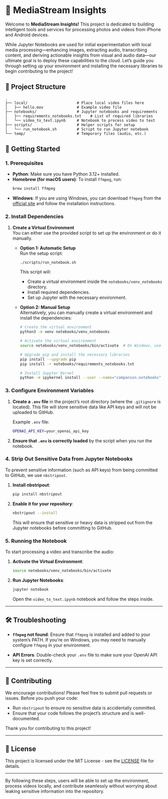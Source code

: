 
# 📱 MediaStream Insights

Welcome to **MediaStream Insights!** This project is dedicated to building intelligent tools and services for processing photos and videos from iPhone and Android devices.

While Jupyter Notebooks are used for initial experimentation with local media processing—enhancing images, extracting audio, transcribing content, and deriving actionable insights from visual and audio data—our ultimate goal is to deploy these capabilities to the cloud. Let’s guide you through setting up your environment and installing the necessary libraries to begin contributing to the project!

## 📝 Project Structure

```
.
├── local/                      # Place local video files here
│   ├── hello.mov               # Example video file
├── notebooks/                  # Jupyter notebooks and requirements
│   ├── requirements_notebooks.txt    # List of required libraries
│   └── video_to_text.ipynb     # Notebook to process video to text
├── scripts/                    # Helper scripts for setup
│   └── run_notebook.sh         # Script to run Jupyter notebook
└── temp/                       # Temporary files (audio, etc.)
```

## 🚀 Getting Started

### 1. Prerequisites

- **Python**: Make sure you have Python 3.12+ installed.
- **Homebrew (for macOS users)**: To install `ffmpeg`, run:
    ```bash
    brew install ffmpeg
    ```
- **Windows**: If you are using Windows, you can download `ffmpeg` from the [official site](https://ffmpeg.org/download.html) and follow the installation instructions.

### 2. Install Dependencies

1. **Create a Virtual Environment**  
   You can either use the provided script to set up the environment or do it manually.

    - **Option 1: Automatic Setup**  
      Run the setup script:
      ```bash
      ./scripts/run_notebook.sh
      ```
      This script will:
      - Create a virtual environment inside the `notebooks/venv_notebooks` directory.
      - Install required dependencies.
      - Set up Jupyter with the necessary environment.

    - **Option 2: Manual Setup**  
      Alternatively, you can manually create a virtual environment and install the dependencies:
      ```bash
      # Create the virtual environment
      python3 -m venv notebooks/venv_notebooks

      # Activate the virtual environment
      source notebooks/venv_notebooks/bin/activate  # On Windows, use notebooks\venv_notebooks\Scripts\activate

      # Upgrade pip and install the necessary libraries
      pip install --upgrade pip
      pip install -r notebooks/requirements_notebooks.txt

      # Install Jupyter Kernel
      python -m ipykernel install --user --name="companion.notebooks" --display-name="Companion Notebooks"
      ```

### 3. Configure Environment Variables

1. **Create a `.env` file** in the project’s root directory (where the `.gitignore` is located). This file will store sensitive data like API keys and will not be uploaded to GitHub.

    Example `.env` file:
    ```bash
    OPENAI_API_KEY=your_openai_api_key
    ```

2. **Ensure that `.env` is correctly loaded** by the script when you run the notebook.

### 4. Strip Out Sensitive Data from Jupyter Notebooks

To prevent sensitive information (such as API keys) from being committed to GitHub, we use `nbstripout`.

1. **Install nbstripout**:
   ```bash
   pip install nbstripout
   ```

2. **Enable it for your repository**:
   ```bash
   nbstripout --install
   ```

   This will ensure that sensitive or heavy data is stripped out from the Jupyter notebooks before committing to GitHub.

### 5. Running the Notebook

To start processing a video and transcribe the audio:

1. **Activate the Virtual Environment**:
   ```bash
   source notebooks/venv_notebooks/bin/activate
   ```

2. **Run Jupyter Notebooks**:
   ```bash
   jupyter notebook
   ```

   Open the `video_to_text.ipynb` notebook and follow the steps inside.

---

## 🛠 Troubleshooting

- **`ffmpeg` not found**: Ensure that `ffmpeg` is installed and added to your system’s PATH. If you're on Windows, you may need to manually configure `ffmpeg` in your environment.
  
- **API Errors**: Double-check your `.env` file to make sure your OpenAI API key is set correctly.

---

## 🌟 Contributing

We encourage contributions! Please feel free to submit pull requests or issues. Before you push your code:

- Run `nbstripout` to ensure no sensitive data is accidentally committed.
- Ensure that your code follows the project’s structure and is well-documented.

Thank you for contributing to this project!

---

## 📄 License

This project is licensed under the MIT License - see the [LICENSE](LICENSE) file for details.

---

By following these steps, users will be able to set up the environment, process videos locally, and contribute seamlessly without worrying about leaking sensitive information into the repository.